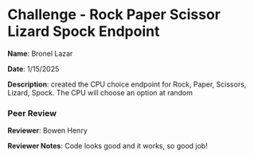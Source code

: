 #   Challenge - Rock Paper Scissor Lizard Spock Endpoint

**Name**: Bronel Lazar

**Date**: 1/15/2025

**Description**: created the CPU choice endpoint for Rock, Paper, Scissors, Lizard, Spock. The CPU will choose an option at random

### Peer Review

**Reviewer**: Bowen Henry


**Reviewer Notes**: Code looks good and it works, so good job!